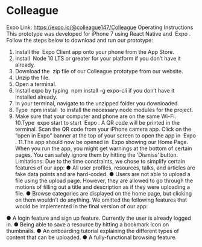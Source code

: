 # Colleague
Expo Link: https://expo.io/@colleague147/Colleague
Operating Instructions
This prototype was developed for iPhone 7 using ​ React Native and ​ Expo .
Follow the steps below to download and run our prototype:
1. Install the ​ Expo Client app onto your phone from the App Store.
2. Install ​ Node 10 LTS or greater for your platform if you don’t have it already.
3. Download the ​ zip file of our Colleague prototype from our website.
4. Unzip the file.
5. Open a terminal.
6. Install expo by typing ​ npm install -g expo-cli if you don’t have it
installed already.
7. In your terminal, navigate to the unzipped folder you downloaded.
8. Type ​ npm install ​ to install the necessary node modules for the project.
9. Make sure that your computer and phone are on the same Wi-Fi.
10.Type ​ expo start to start ​ Expo . A QR code will be printed in the terminal.
Scan the QR code from your iPhone camera app. Click on the “open in Expo”
banner at the top of your screen to open the app in ​ Expo .
11.The app should now be opened in ​ Expo showing our Home Page.
When you run the app, you might get warnings at the bottom of certain pages. You can
safely ignore them by hitting the ‘Dismiss’ button.
Limitations​:
Due to the time constraints, we chose to simplify certain features of our app:
● All user profiles, resources, talks, and articles are fake data points and are
hard-coded.
● Users are not able to upload a file using the upload page. However, they are
allowed to go through the motions of filling out a title and description as if they
were uploading a file.
● Browse categories are displayed on the home page, but clicking on them
wouldn’t do anything.
We omitted the following features that would be implemented in the final version of our
app:

● A login feature and sign up feature. Currently the user is already logged in.
● Being able to save a resource by hitting a bookmark icon on thumbnails.
● An onboarding tutorial explaining the different types of content that can be
uploaded.
● A fully-functional browsing feature.
